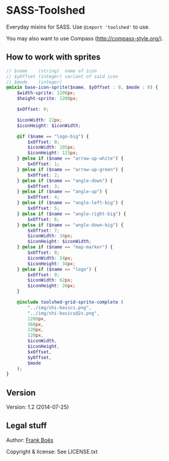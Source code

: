 SASS-Toolshed
=============

Everyday mixins for SASS. Use `@import 'toolshed'` to use.

You may also want to use Compass (http://compass-style.org/).

How to work with sprites
------------------------

```scss
// $name    (string)  name of icon
// $yOffset (integer) variant of said icon
// $mode    (integer)
@mixin base-icon-sprite($name, $yOffset : 0, $mode : 0) {
	$width-sprite: 1200px;
	$height-sprite: 1200px;

	$xOffset: 0;

	$iconWidth: 22px;
	$iconHeight: $iconWidth;

	@if ($name == "logo-big") {
		$xOffset: 0;
		$iconWidth: 105px;
		$iconHeight: 115px;
	} @else if ($name == "arrow-up-white") {
		$xOffset: 1;
	} @else if ($name == "arrow-up-green") {
		$xOffset: 2;
	} @else if ($name == "angle-down") {
		$xOffset: 3;
	} @else if ($name == "angle-up") {
		$xOffset: 4;
	} @else if ($name == "angle-left-big") {
		$xOffset: 5;
	} @else if ($name == "angle-right-big") {
		$xOffset: 6;
	} @else if ($name == "angle-down-big") {
		$xOffset: 7;
		$iconWidth: 34px;
		$iconHeight: $iconWidth;
	} @else if ($name == "map-marker") {
		$xOffset: 8;
		$iconWidth: 24px;
		$iconHeight: 34px;
	} @else if ($name == "logo") {
		$xOffset: 9;
		$iconWidth: 62px;
		$iconHeight: 26px;
	}

	@include toolshed-grid-sprite-complete (
		"../img/shi-basics.png",
		"../img/shi-basics@2x.png",
		1200px,
		360px,
		120px,
		120px,
		$iconWidth,
		$iconHeight,
		$xOffset,
		$yOffset,
		$mode
	);
}
```

Version
-------

Version: 1.2 (2014-07-25)

Legal stuff
-----------

Author: [Frank Boës](http://3960.org)

Copyright & license: See LICENSE.txt
